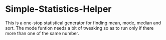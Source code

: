 # Simple-Statistics-Helper
This is a one-stop statistical generator for finding mean, mode, median and sort.
The mode funtion needs a bit of tweaking so as to run only if there more than one of the same number.
